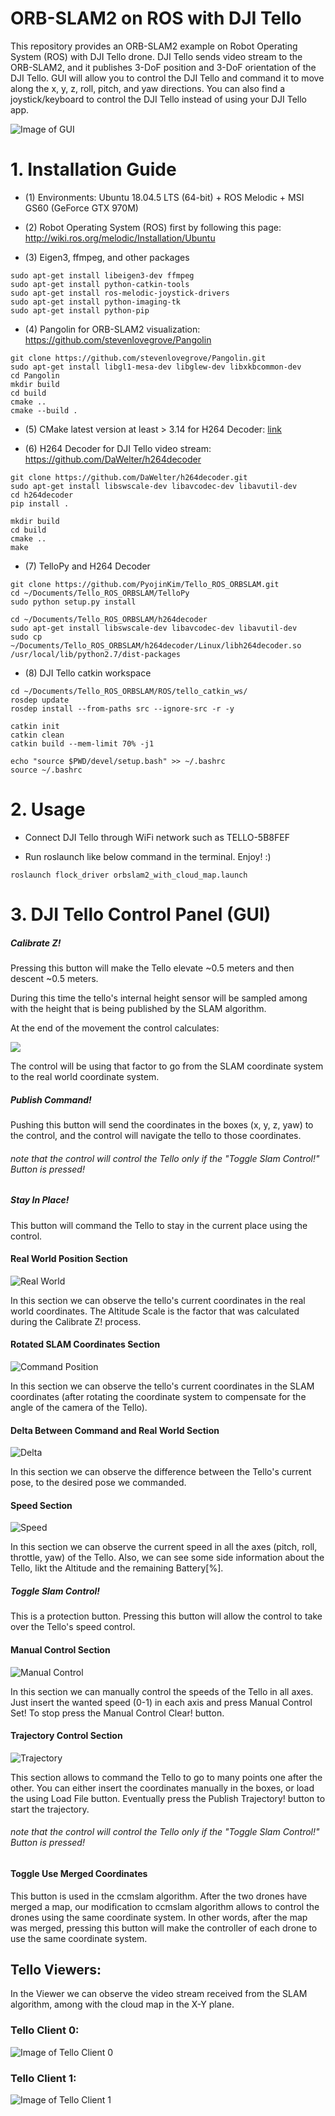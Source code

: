 # ORB-SLAM2 on ROS with DJI Tello
This repository provides an ORB-SLAM2 example on Robot Operating System (ROS) with DJI Tello drone.
DJI Tello sends video stream to the ORB-SLAM2, and it publishes 3-DoF position and 3-DoF orientation of the DJI Tello.
GUI will allow you to control the DJI Tello and command it to move along the x, y, z, roll, pitch, and yaw directions.
You can also find a joystick/keyboard to control the DJI Tello instead of using your DJI Tello app.

![Image of GUI](https://raw.githubusercontent.com/tau-adl/Tello_ROS_ORBSLAM/master/Images/tello_ui.png)


# 1. Installation Guide
* (1) Environments: Ubuntu 18.04.5 LTS (64-bit) + ROS Melodic + MSI GS60 (GeForce GTX 970M)

* (2) Robot Operating System (ROS) first by following this page: http://wiki.ros.org/melodic/Installation/Ubuntu

* (3) Eigen3, ffmpeg, and other packages
```
sudo apt-get install libeigen3-dev ffmpeg
sudo apt-get install python-catkin-tools
sudo apt-get install ros-melodic-joystick-drivers
sudo apt-get install python-imaging-tk
sudo apt-get install python-pip
```

* (4) Pangolin for ORB-SLAM2 visualization: https://github.com/stevenlovegrove/Pangolin
```
git clone https://github.com/stevenlovegrove/Pangolin.git
sudo apt-get install libgl1-mesa-dev libglew-dev libxkbcommon-dev
cd Pangolin
mkdir build
cd build
cmake ..
cmake --build .
```

* (5) CMake latest version at least > 3.14 for H264 Decoder: [link](https://askubuntu.com/questions/355565/how-do-i-install-the-latest-version-of-cmake-from-the-command-line)

* (6) H264 Decoder for DJI Tello video stream: https://github.com/DaWelter/h264decoder
```
git clone https://github.com/DaWelter/h264decoder.git
sudo apt-get install libswscale-dev libavcodec-dev libavutil-dev
cd h264decoder
pip install .

mkdir build
cd build
cmake ..
make
```

* (7) TelloPy and H264 Decoder
```
git clone https://github.com/PyojinKim/Tello_ROS_ORBSLAM.git
cd ~/Documents/Tello_ROS_ORBSLAM/TelloPy
sudo python setup.py install

cd ~/Documents/Tello_ROS_ORBSLAM/h264decoder
sudo apt-get install libswscale-dev libavcodec-dev libavutil-dev
sudo cp ~/Documents/Tello_ROS_ORBSLAM/h264decoder/Linux/libh264decoder.so /usr/local/lib/python2.7/dist-packages
```

* (8) DJI Tello catkin workspace
```
cd ~/Documents/Tello_ROS_ORBSLAM/ROS/tello_catkin_ws/
rosdep update
rosdep install --from-paths src --ignore-src -r -y

catkin init
catkin clean
catkin build --mem-limit 70% -j1

echo "source $PWD/devel/setup.bash" >> ~/.bashrc
source ~/.bashrc
```


# 2. Usage
* Connect DJI Tello through WiFi network such as TELLO-5B8FEF

* Run roslaunch like below command in the terminal. Enjoy! :)
```
roslaunch flock_driver orbslam2_with_cloud_map.launch
```






# 3. DJI Tello Control Panel (GUI)





##### Calibrate Z!
Pressing this button will make the Tello elevate ~0.5 meters and then descent ~0.5 meters.

During this time the tello's internal height sensor will be sampled among with the height that is being published by the SLAM algorithm.

At the end of the movement the control calculates:

<img src="https://render.githubusercontent.com/render/math?math=\text{real_world_scale}=\frac{ \Delta \text{height_sensor}} {\Delta \text{SLAM_height}}">

The control will be using that factor to go from the SLAM coordinate system to the real world coordinate system.

##### Publish Command!
Pushing this button will send the coordinates in the boxes (x, y, z, yaw) to the control, and the control will navigate the tello to those coordinates.
###### note that the control will control the Tello only if the "Toggle Slam Control!" Button is pressed!

##### Stay In Place!
This button will command the Tello to stay in the current place using the control.

#### Real World Position Section
![Real World](https://raw.githubusercontent.com/tau-adl/Tello_ROS_ORBSLAM/master/Images/tello_ui_real_world_position.png)

In this section we can observe the tello's current coordinates in the real world coordinates.
The Altitude Scale is the factor that was calculated during the Calibrate Z! process.

#### Rotated SLAM Coordinates Section
![Command Position](https://raw.githubusercontent.com/tau-adl/Tello_ROS_ORBSLAM/master/Images/tello_ui_rotated_slam.png)

In this section we can observe the tello's current coordinates in the SLAM coordinates (after rotating the coordinate system to compensate for the angle of the camera of the Tello).

#### Delta Between Command and Real World Section
![Delta](https://raw.githubusercontent.com/tau-adl/Tello_ROS_ORBSLAM/master/Images/tello_ui_delta.png)

In this section we can observe the difference between the Tello's current pose, to the desired pose we commanded.

#### Speed Section
![Speed](https://raw.githubusercontent.com/tau-adl/Tello_ROS_ORBSLAM/master/Images/tello_ui_speed.png)

In this section we can observe the current speed in all the axes (pitch, roll, throttle, yaw) of the Tello.
Also, we can see some side information about the Tello, likt the Altitude and the remaining Battery[%].
##### Toggle Slam Control!
This is a protection button. Pressing this button will allow the control to take over the Tello's speed control.

#### Manual Control Section
![Manual Control](https://raw.githubusercontent.com/tau-adl/Tello_ROS_ORBSLAM/master/Images/tello_ui_manual_control.png)

In this section we can manually control the speeds of the Tello in all axes.
Just insert the wanted speed (0-1) in each axis and press Manual Control Set!
To stop press the Manual Control Clear! button.

#### Trajectory Control Section
![Trajectory](https://raw.githubusercontent.com/tau-adl/Tello_ROS_ORBSLAM/master/Images/tello_ui_trajectory.png)

This section allows to command the Tello to go to many points one after the other.
You can either insert the coordinates manually in the boxes, or load the using Load File button.
Eventually press the Publish Trajectory! button to start the trajectory.
###### note that the control will control the Tello only if the "Toggle Slam Control!" Button is pressed!

#### Toggle Use Merged Coordinates
This button is used in the ccmslam algorithm.
After the two drones have merged a map, our modification to ccmslam algorithm allows to control the drones using the same coordinate system.
In other words, after the map was merged, pressing this button will make the controller of each drone to use the same coordinate system.

## Tello Viewers:
In the Viewer we can observe the video stream received from the SLAM algorithm, among with the cloud map in the X-Y plane.
### Tello Client 0:
![Image of Tello Client 0](https://raw.githubusercontent.com/tau-adl/Tello_ROS_ORBSLAM/master/Images/tello_client0.png)


### Tello Client 1:
![Image of Tello Client 1](https://raw.githubusercontent.com/tau-adl/Tello_ROS_ORBSLAM/master/Images/tello_client1.png)
